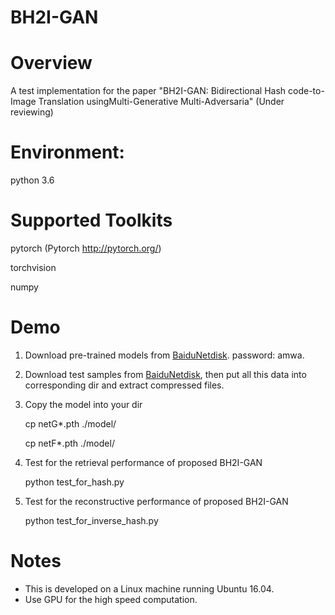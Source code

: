 # BH2I-GAN

# Overview

A test implementation for the paper "BH2I-GAN: Bidirectional Hash code-to-Image Translation usingMulti-Generative Multi-Adversaria" (Under reviewing)

# Environment: 
  python 3.6

# Supported Toolkits
  pytorch (Pytorch http://pytorch.org/)
  
  torchvision
  
  numpy
  
# Demo

  1. Download pre-trained models from [BaiduNetdisk](https://pan.baidu.com/s/1z8lhFlAr3_YthTrNywMNtw). password: amwa.

  2. Download test samples from [BaiduNetdisk](https://pan.baidu.com/s/1z8lhFlAr3_YthTrNywMNtw), then put all this data into corresponding dir and extract compressed files.
       
  3. Copy the model into your dir
  
     cp netG*.pth ./model/
     
     cp netF*.pth ./model/

  4. Test for the retrieval performance of proposed BH2I-GAN
  
     python test_for_hash.py
     
  5. Test for the reconstructive performance of proposed BH2I-GAN
  
     python test_for_inverse_hash.py
        
# Notes
- This is developed on a Linux machine running Ubuntu 16.04.
- Use GPU for the high speed computation.
